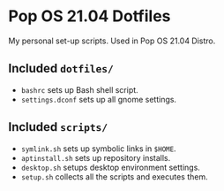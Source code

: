 # Pop OS 21.04 Dotfiles

My personal set-up scripts. Used in Pop OS 21.04 Distro. 

## Included `dotfiles/`

- `bashrc` sets up Bash shell script.
- `settings.dconf` sets up all gnome settings. 

## Included `scripts/`

- `symlink.sh` sets up symbolic links in `$HOME`.
- `aptinstall.sh` sets up repository installs.
- `desktop.sh` setups desktop environment settings.
- `setup.sh` collects all the scripts and executes them.
